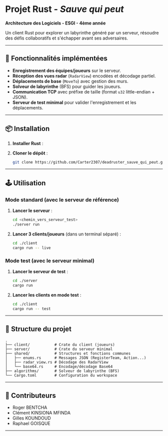 # Projet Rust - *Sauve qui peut*
**Architecture des Logiciels - ESGI - 4ème année**

Un client Rust pour explorer un labyrinthe généré par un serveur, résoudre des défis collaboratifs et s'échapper avant ses adversaires.

---

## 🚀 Fonctionnalités implémentées
- **Enregistrement des équipes/joueurs** sur le serveur.
- **Réception des vues radar** (`RadarView`) encodées et décodage partiel.
- **Déplacements de base** (`MoveTo`) avec gestion des murs.
- **Solveur de labyrinthe** (BFS) pour guider les joueurs.
- **Communication TCP** avec préfixe de taille (format `u32` little-endian + JSON).
- **Serveur de test minimal** pour valider l'enregistrement et les déplacements.

---

## 📦 Installation
1. **Installer Rust** :


2. **Cloner le dépôt** :
   ```bash  
   git clone https://github.com/Carter2307/deadruster_sauve_qui_peut.git 
   ```
---

## 🕹️ Utilisation

### Mode standard (avec le serveur de référence)
1. **Lancer le serveur** :
   ```bash  
   cd <chemin_vers_serveur_test>
   ./server run
   ```  
2. **Lancer 3 clients/joueurs** (dans un terminal séparé) :
   ```bash  
   cd ./client  
   cargo run -- live  
   ```  

### Mode test (avec le serveur minimal)
1. **Lancer le serveur de test** :
   ```bash  
   cd ./server  
   cargo run
   ```  
2. **Lancer les clients en mode test** :
   ```bash  
   cd ./client  
   cargo run -- test  
   ```  

---

## 🧩 Structure du projet
```  
.  
├── client/           # Crate du client (joueurs)  
├── server/           # Crate du serveur minimal  
├── shared/           # Structures et fonctions communes  
│   ├── enums.rs      # Messages JSON (RegisterTeam, Action...)  
│   ├── radar_view.rs # Décodage des RadarView  
│   └── base64.rs     # Encodage/décodage Base64  
├── algorithms/       # Solveur de labyrinthe (BFS)  
└── Cargo.toml        # Configuration du workspace  
```  

---

## 👥 Contributeurs
- Roger BENTCHA
- Clément KINSIONA MFINDA
- Gilles KOUNDOUD
- Raphael GOISQUE
---
